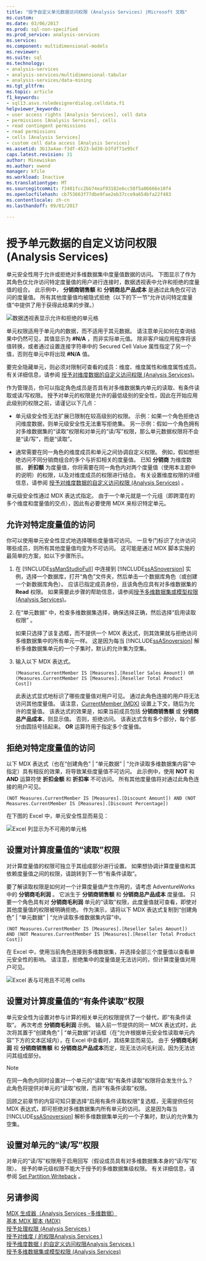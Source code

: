 ```yaml
---
title: "授予自定义单元数据访问权限 (Analysis Services) |Microsoft 文档"
ms.custom: 
ms.date: 03/06/2017
ms.prod: sql-non-specified
ms.prod_service: analysis-services
ms.service: 
ms.component: multidimensional-models
ms.reviewer: 
ms.suite: sql
ms.technology:
- analysis-services
- analysis-services/multidimensional-tabular
- analysis-services/data-mining
ms.tgt_pltfrm: 
ms.topic: article
f1_keywords:
- sql13.asvs.roledesignerdialog.celldata.f1
helpviewer_keywords:
- user access rights [Analysis Services], cell data
- permissions [Analysis Services], cells
- read contingent permissions
- read permissions
- cells [Analysis Services]
- custom cell data access [Analysis Services]
ms.assetid: 3b13a4ae-f3df-4523-bd30-b3fdf71e95cf
caps.latest.revision: 31
author: Minewiskan
ms.author: owend
manager: kfile
ms.workload: Inactive
ms.translationtype: MT
ms.sourcegitcommit: f3481fcc2bb74eaf93182e6cc58f5a06666e10f4
ms.openlocfilehash: cb753663f77dbe9fae2eb37cce9a654bfa22f483
ms.contentlocale: zh-cn
ms.lasthandoff: 09/01/2017

---
```

# <a name="grant-custom-access-to-cell-data-analysis-services"></a>授予单元数据的自定义访问权限 (Analysis Services)
  单元安全性用于允许或拒绝对多维数据集中度量值数据的访问。 下图显示了作为其角色仅允许访问特定度量值的用户进行连接时，数据透视表中允许和拒绝的度量值的组合。 此示例中， **分销商销售额** 和 **分销商总产品成本** 是通过此角色仅可访问的度量值。 所有其他度量值均被隐式拒绝（以下的下一节“允许访问特定度量值”中提供了用于获得此结果的步骤。）  
  
 ![数据透视表显示允许和拒绝的单元格](../../analysis-services/multidimensional-models/media/ssas-permscellsallowed.png "数据透视表显示允许和拒绝的单元格")  
  
 单元权限适用于单元内的数据，而不适用于其元数据。 请注意单元如何在查询结果中仍然可见，其值显示为 **#N/A** ，而非实际单元值。 除非客户端应用程序将该值转换，或者通过设置连接字符串中的 Secured Cell Value 属性指定了另一个值，否则在单元中将出现 **#N/A** 值。  
  
 要完全隐藏单元，则必须对限制可查看的成员：维度、维度属性和维度属性成员。 有关详细信息，请参阅 [授予对维度数据的自定义访问权限 (Analysis Services)](../../analysis-services/multidimensional-models/grant-custom-access-to-dimension-data-analysis-services.md)。  
  
 作为管理员，你可以指定角色成员是否具有对多维数据集内单元的读取、有条件读取或读/写权限。 授予对单元的权限是允许的最低级别的安全性，因此在开始应用此级别的权限之前，请谨记以下几点：  
  
-   单元级安全性无法扩展已限制在较高级别的权限。 示例：如果一个角色拒绝访问维度数据，则单元级安全性无法重写拒绝集。 另一示例：假如一个角色拥有对多维数据集的“读取”权限和对单元的“读/写”权限，那么单元数据权限将不会是“读/写”，而是“读取”。  
  
-   通常需要在同一角色的维度成员和单元之间协调自定义权限。 例如，假如想拒绝访问不同分销商组合的多个与折扣相关的度量值。 已知 **分销商** 为维度数据， **折扣额** 为度量值，你将需要在同一角色内对两个度量值（使用本主题中的说明）的权限，以及对维度成员的权限进行结合。 有关设置维度权限的详细信息，请参阅 [授予对维度数据的自定义访问权限 (Analysis Services)](../../analysis-services/multidimensional-models/grant-custom-access-to-dimension-data-analysis-services.md) 。  
  
 单元级安全性通过 MDX 表达式指定。 由于一个单元就是一个元组（即跨潜在的多个维度和度量值的交点），因此有必要使用 MDX 来标识特定单元。  
  
## <a name="allow-access-to-specific-measures"></a>允许对特定度量值的访问  
 你可以使用单元安全性显式地选择哪些度量值可访问。 一旦专门标识了允许访问哪些成员，则所有其他度量值均变为不可访问。 这可能是通过 MDX 脚本实施的最简单的方案，如以下步骤所示。  
  
1.  在 [!INCLUDE[ssManStudioFull](../../includes/ssmanstudiofull-md.md)] 中连接到 [!INCLUDE[ssASnoversion](../../includes/ssasnoversion-md.md)] 实例，选择一个数据库，打开“角色”文件夹，然后单击一个数据库角色（或创建一个新数据库角色）。 应该已指定成员身份，且该角色应具有对多维数据集的 **Read** 权限。 如果需要此步骤的帮助信息，请参阅[授予多维数据集或模型权限 (Analysis Services)](../../analysis-services/multidimensional-models/grant-cube-or-model-permissions-analysis-services.md)。  
  
2.  在“单元数据” 中，检查多维数据集选择，确保选择正确，然后选择“启用读取权限” 。  
  
     如果只选择了该复选框，而不提供一个 MDX 表达式，则其效果就与拒绝访问多维数据集中的所有单元一样。 这是因为每当 [!INCLUDE[ssASnoversion](../../includes/ssasnoversion-md.md)] 解析多维数据集单元的一个子集时，默认的允许集为空集。  
  
3.  输入以下 MDX 表达式。  
  
    ```  
    (Measures.CurrentMember IS [Measures].[Reseller Sales Amount]) OR (Measures.CurrentMember IS [Measures].[Reseller Total Product Cost])  
    ```  
  
     此表达式显式地标识了哪些度量值对用户可见。 通过此角色连接的用户将无法访问其他度量值。 请注意，[CurrentMember (MDX)](../../mdx/currentmember-mdx.md) 设置上下文，随后为允许的度量值。 该表达式的效果是，如果当前成员包括 **分销商销售额** 或 **分销商总产品成本**，则显示值。 否则，拒绝访问。 该表达式含有多个部分，每个部分由圆括号括起来。 **OR** 运算符用于指定多个度量值。  
  
## <a name="deny-access-to-specific-measures"></a>拒绝对特定度量值的访问  
 以下 MDX 表达式（也在“创建角色” | “单元数据” | “允许读取多维数据集内容”中指定）具有相反的效果，将导致某些度量值不可访问。 此示例中，使用 **NOT** 和 **AND** 运算符使 **折扣金额** 和 **折扣率** 不可访问。 所有其他度量值将对通过此角色连接的用户可见。  
  
```  
(NOT Measures.CurrentMember IS [Measures].[Discount Amount]) AND (NOT Measures.CurrentMember IS [Measures].[Discount Percentage])  
```  
  
 在下图的 Excel 中，单元安全性显而易见：  
  
 ![Excel 列显示为不可用的单元格](../../analysis-services/multidimensional-models/media/ssas-permscellshidemeasure.png "Excel 显示为不可用的单元格的列")  
  
## <a name="set-read-permissions-on-calculated-measures"></a>设置对计算度量值的“读取”权限  
 对计算度量值的权限可独立于其组成部分进行设置。 如果想协调计算度量值和其依赖度量值之间的权限，请跳转到下一节“有条件读取”。  
  
 要了解读取权限是如何对一个计算度量值产生作用的，请考虑 AdventureWorks 中的 **分销商毛利润** 。 它派生于 **分销商销售额** 和 **分销商总产品成本** 度量值。 只要一个角色具有对 **分销商毛利润** 单元的“读取”权限，此度量值就可查看，即使对其他度量值的权限被明确拒绝。 作为演示，请将以下 MDX 表达式复制到“创建角色” | “单元数据” | “允许读取多维数据集内容”中。  
  
```  
(NOT Measures.CurrentMember IS [Measures].[Reseller Sales Amount])  
AND (NOT Measures.CurrentMember IS [Measures].[Reseller Total Product Cost])  
```  
  
 在 Excel 中，使用当前角色连接到多维数据集，并选择全部三个度量值以查看单元安全性的影响。 请注意，拒绝集中的度量值是无法访问的，但计算度量值对用户可见。  
  
 ![Excel 表与可用且不可用 cellls](../../analysis-services/multidimensional-models/media/ssas-permscalculatedcells.png "可用且不可用 cellls 与 Excel 表")  
  
## <a name="set-read-contingent-permissions-on-calculated-measures"></a>设置对计算度量值的“有条件读取”权限  
 单元安全性为设置对参与计算的相关单元的权限提供了一个替代，即“有条件读取”。 再次考虑 **分销商毛利润** 示例。 输入前一节提供的同一 MDX 表达式时，此次将其置于“创建角色” | “单元数据”对话框（在“允许根据单元安全性读取单元内容”下方的文本区域内），在 Excel 中查看时，其结果显而易见。 由于 **分销商毛利润** 视 **分销商销售额** 和 **分销商总产品成本**而定，现无法访问毛利润，因为无法访问其组成部分。  
  
> [!NOTE]  
>  在同一角色内同时设置对一个单元的“读取”和“有条件读取”权限将会发生什么？ 此角色将提供对单元的“读取”权限，而非“有条件读取”权限。  
  
 回顾之前章节的内容可知只要选择“启用有条件读取权限”复选框，无需提供任何 MDX 表达式，即可拒绝对多维数据集内所有单元的访问。 这是因为每当 [!INCLUDE[ssASnoversion](../../includes/ssasnoversion-md.md)] 解析多维数据集单元的一个子集时，默认的允许集为空集。  
  
## <a name="set-readwrite-permissions-on-a-cell"></a>设置对单元的“读/写”权限  
 对单元的“读/写”权限用于启用回写（假设成员具有对多维数据集本身的“读/写”权限）。 授予的单元级权限不能大于授予的多维数据集级权限。 有关详细信息，请参阅 [Set Partition Writeback](../../analysis-services/multidimensional-models/set-partition-writeback.md) 。  
  
## <a name="see-also"></a>另请参阅  
 [MDX 生成器（Analysis Services -多维数据）](http://msdn.microsoft.com/library/fecbf093-65ea-4e1b-b637-f04876f1cb0f)   
 [基本 MDX 脚本 (MDX)](../../analysis-services/multidimensional-models/mdx/the-basic-mdx-script-mdx.md)   
 [授予处理权限 &#40;Analysis Services &#41;](../../analysis-services/multidimensional-models/grant-process-permissions-analysis-services.md)   
 [授予对维度 &#40; 的权限Analysis Services &#41;](../../analysis-services/multidimensional-models/grant-permissions-on-a-dimension-analysis-services.md)   
 [授予维度数据 &#40; 的自定义访问权限Analysis Services &#41;](../../analysis-services/multidimensional-models/grant-custom-access-to-dimension-data-analysis-services.md)   
 [授予多维数据集或模型权限 (Analysis Services)](../../analysis-services/multidimensional-models/grant-cube-or-model-permissions-analysis-services.md)  
  
  

